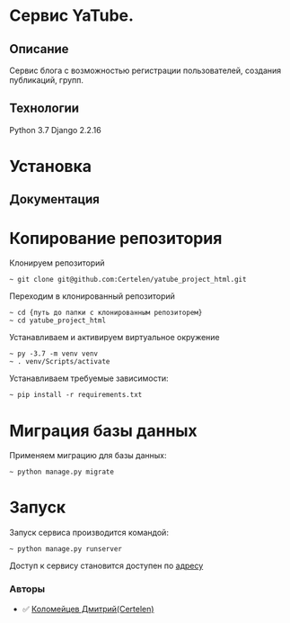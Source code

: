 # Cервис YaTube.

## Описание
Сервис блога с возможностью регистрации пользователей, создания публикаций, групп.

## Технологии
Python 3.7
Django 2.2.16

# Установка
## Документация
# Копирование репозитория
Клонируем репозиторий
```
~ git clone git@github.com:Certelen/yatube_project_html.git
```
Переходим в клонированный репозиторий
```
~ cd {путь до папки с клонированным репозиторем}
~ cd yatube_project_html
```
Устанавливаем и активируем виртуальное окружение
```
~ py -3.7 -m venv venv
~ . venv/Scripts/activate
```
Устанавливаем требуемые зависимости:
```
~ pip install -r requirements.txt
```
# Миграция базы данных
Применяем миграцию для базы данных:
```
~ python manage.py migrate
```
# Запуск
Запуск сервиса производится командой:
```
~ python manage.py runserver
```
Доступ к сервису становится доступен по [адресу](http://127.0.0.1:8000/)
### Авторы
- :white_check_mark: [Коломейцев Дмитрий(Certelen)](https://github.com/Certelen)
